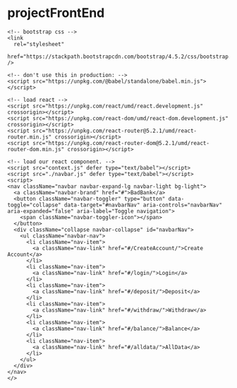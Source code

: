 # projectFrontEnd

<!DOCTYPE html>
<html>
  <head>
    <meta charset="UTF-8" />
    <title>Template</title>

    <!-- bootstrap css -->
    <link
      rel="stylesheet"
      href="https://stackpath.bootstrapcdn.com/bootstrap/4.5.2/css/bootstrap.min.css"
    />

    <!-- don't use this in production: -->
    <script src="https://unpkg.com/@babel/standalone/babel.min.js"></script>
  </head>
  <body>
    <!-- we will put our teact component inside this div -->
    <div id="root"></div>

    <!-- load react -->
    <script src="https://unpkg.com/react/umd/react.development.js" crossorigin></script>
    <script src="https://unpkg.com/react-dom/umd/react-dom.development.js" crossorigin></script>
    <script src="https://unpkg.com/react-router@5.2.1/umd/react-router.min.js" crossorigin></script>
    <script src="https://unpkg.com/react-router-dom@5.2.1/umd/react-router-dom.min.js" crossorigin></script>

    <!-- load our react component. -->
    <script src="context.js" defer type="text/babel"></script>
    <script src="./navbar.js" defer type="text/babel"></script>
    <script>
    <nav className="navbar navbar-expand-lg navbar-light bg-light">
      <a className="navbar-brand" href="#">BadBank</a>
      <button className="navbar-toggler" type="button" data-toggle="collapse" data-target="#navbarNav" aria-controls="navbarNav" aria-expanded="false" aria-label="Toggle navigation">
        <span className="navbar-toggler-icon"></span>
      </button>
      <div className="collapse navbar-collapse" id="navbarNav">
        <ul className="navbar-nav">
          <li className="nav-item">
            <a className="nav-link" href="#/CreateAccount/">Create Account</a>
          </li>
          <li className="nav-item">
            <a className="nav-link" href="#/login/">Login</a>
          </li>
          <li className="nav-item">
            <a className="nav-link" href="#/deposit/">Deposit</a>
          </li>
          <li className="nav-item">
            <a className="nav-link" href="#/withdraw/">Withdraw</a>
          </li>
          <li className="nav-item">
            <a className="nav-link" href="#/balance/">Balance</a>
          </li>
          <li className="nav-item">
            <a className="nav-link" href="#/alldata/">AllData</a>
          </li>          
        </ul>
      </div>
    </nav>
    </>
</script>
    <script src="createaccount.js" defer type="text/babel"></script>
    <script src="login.js" defer type="text/babel"></script>
    <script src="deposit.js" defer type="text/babel"></script>
    <script src="withdraw.js" defer type="text/babel"></script>
    <script src="balance.js" defer type="text/babel"></script>
    <script src="alldata.js" defer type="text/babel"></script>
    <script src="home.js" defer type="text/babel"></script>
    <script src="index.js" defer type="text/babel"></script>
  </body>
</html>
